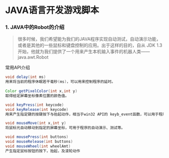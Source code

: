 # JAVA语言开发游戏脚本

### 1. JAVA中的Robot的介绍

> 很多时候，我们希望能为我们的JAVA程序实现自动测试，自动演示功能，或者是其他的一些鼠标和键盘控制的应用。出于这样的目的，自从 JDK 1.3 开始，他就为我们提供了一个用来产生本机输入事件的机器人类——java.awt.Robot



常用API介绍

```java
void delay(int ms)
用来将当前的程序休眠若干毫秒(ms)，可以用来控制程序的延时。
    
Color getPixelColor(int x,int y)
取得给定屏幕坐标像素位置的颜色值。

void keyPress(int keycode)
void keyRelease(int keycode)
用来产生指定键的按键按下与抬起动作，相当于win32 API的 keyb_event函数，可以用于程序的自动演示，测试等

void mouseMove(int x,int y)
将鼠标光自动移动到指定的屏幕坐标，可用于程序的自动演示、测试等。

void mousePress(int buttons)
void mouseRelease(int buttons)
void mouseWheel(int wheelAmt)
产生指定鼠标按钮的按下，抬起，及滚轮动作
    
```

